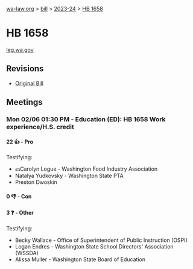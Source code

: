 [wa-law.org](/) > [bill](/bill/) > [2023-24](/bill/2023-24/) > [HB 1658](/bill/2023-24/hb/1658/)

# HB 1658
[leg.wa.gov](https://app.leg.wa.gov/billsummary?BillNumber=1658&Year=2023&Initiative=false)

## Revisions
* [Original Bill](1/)

## Meetings
### Mon 02/06 01:30 PM - Education (ED): HB 1658 Work experience/H.S. credit
#### 22 👍 - Pro
Testifying:
* 💵Carolyn Logue - Washington Food Industry Association
* Natalya Yudkovsky - Washington State PTA
* Preston Dwoskin

#### 0 👎 - Con

#### 3 ❓ - Other
Testifying:
* Becky Wallace - Office of Superintendent of Public Instruction (OSPI)
* Logan Endres - Washington State School Directors' Association (WSSDA)
* Alissa Muller - Washington State Board of Education
